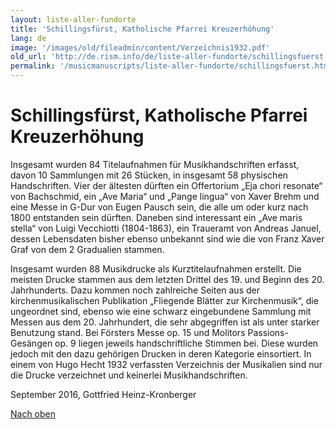 ```yaml
---
layout: liste-aller-fundorte
title: 'Schillingsfürst, Katholische Pfarrei Kreuzerhöhung'
lang: de
image: '/images/old/fileadmin/content/Verzeichnis1932.pdf'
old_url: 'http://de.rism.info/de/liste-aller-fundorte/schillingsfuerst.html'
permalink: '/musicmanuscripts/liste-aller-fundorte/schillingsfuerst.html'
---
```



# Schillingsfürst, Katholische Pfarrei Kreuzerhöhung


Insgesamt wurden&nbsp;84 Titelaufnahmen für Musikhandschriften erfasst, davon 10 Sammlungen mit 26 Stücken, in insgesamt 58 physischen Handschriften. Vier der ältesten dürften ein Offertorium „Eja chori resonate“ von Bachschmid, ein „Ave Maria“ und „Pange lingua“ von Xaver Brehm und eine Messe in G-Dur von Eugen Pausch sein, die alle um oder kurz nach 1800 entstanden sein dürften. Daneben sind interessant ein „Ave maris stella“ von Luigi Vecchiotti (1804-1863), ein Traueramt von Andreas Januel, dessen Lebensdaten bisher ebenso unbekannt sind wie die von Franz Xaver Graf von dem 2 Gradualien stammen.&nbsp;

Insgesamt wurden&nbsp;88 Musikdrucke als Kurztitelaufnahmen erstellt. Die meisten Drucke stammen aus dem letzten Drittel des 19. und Beginn des 20. Jahrhunderts. Dazu kommen noch zahlreiche Seiten aus der kirchenmusikalischen Publikation „Fliegende Blätter zur Kirchenmusik“, die ungeordnet sind, ebenso wie eine schwarz eingebundene Sammlung mit Messen aus dem 20. Jahrhundert, die sehr abgegriffen ist als unter starker Benutzung stand. Bei Försters Messe op. 15 und Molitors Passions-Gesängen op. 9 liegen jeweils handschriftliche Stimmen bei. Diese wurden jedoch mit den dazu gehörigen Drucken in deren Kategorie einsortiert.&nbsp;In einem von Hugo Hecht 1932 verfassten Verzeichnis der Musikalien sind nur die Drucke&nbsp;verzeichnet und keinerlei Musikhandschriften.

September 2016, Gottfried Heinz-Kronberger

[Nach oben](#)

